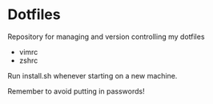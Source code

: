 # Dotfiles
Repository for managing and version controlling my dotfiles
  - vimrc
  - zshrc

Run install.sh whenever starting on a new machine.

Remember to avoid putting in passwords!
